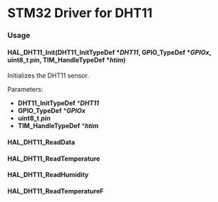 # STM32 Driver for DHT11

### Usage

#### HAL_DHT11_Init(DHT11_InitTypeDef \***_DHT11_**, GPIO_TypeDef \***_GPIOx_**, uint8_t **_pin_**, TIM_HandleTypeDef \***_htim_**)

Initializes the DHT11 sensor.

Parameters:

- **DHT11_InitTypeDef** \***_DHT11_**
- **GPIO_TypeDef** \***_GPIOx_**
- **uint8_t** **_pin_**
- **TIM_HandleTypeDef** \***_htim_**

#### HAL_DHT11_ReadData

#### HAL_DHT11_ReadTemperature

#### HAL_DHT11_ReadHumidity

#### HAL_DHT11_ReadTemperatureF
